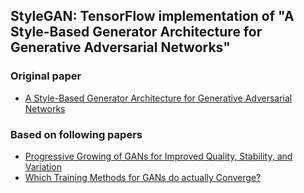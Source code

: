 ## StyleGAN: TensorFlow implementation of "A Style-Based Generator Architecture for Generative Adversarial Networks"

### Original paper 
* [A Style-Based Generator Architecture for Generative Adversarial Networks](https://arxiv.org/pdf/1812.04948.pdf)

### Based on following papers
* [Progressive Growing of GANs for Improved Quality, Stability, and Variation](https://arxiv.org/pdf/1710.10196.pdf)
* [Which Training Methods for GANs do actually Converge?](https://arxiv.org/pdf/1801.04406.pdf)
